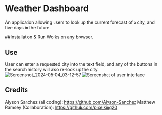 # Weather Dashboard
An application allowing users to look up the current forecast of a city, and five days in the future.

##Installation & Run
Works on any browser.

## Use
User can enter a requested city into the text field, and any of the buttons in the search history will also re-look up the city.![Screenshot_2024-05-04_03-12-57](https://github.com/Alyson-Sanchez/Weather-Dashboard/assets/159204375/f9e3a4c2-b8e2-4d96-aa56-f05ffb8383e0)
![Screenshot of user interface](https://github.com/Alyson-Sanchez/Weather-Dashboard/assets/159204375/27ffc5b6-54b6-4bd9-ac62-bc7e34e0bfb8)

## Credits
Alyson Sanchez (all coding): https://github.com/Alyson-Sanchez
Matthew Ramsey (Collaboration): https://github.com/pixelking20
